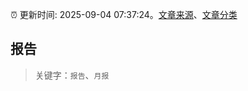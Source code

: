 :alarm_clock: 更新时间: 2025-09-04 07:37:24。[文章来源](/README.md)、[文章分类](/TAGS.md)

## 报告


> 关键字：`报告`、`月报`



